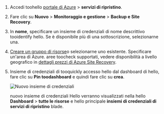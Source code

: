 
1. Accedi toohello [portale di Azure](https://portal.azure.com) > **servizi di ripristino**.
2. Fare clic su **Nuovo** > **Monitoraggio e gestione** > **Backup e Site Recovery**. 
3. In **nome**, specificare un insieme di credenziali di nome descrittivo tooidentify hello. Se è disponibile più di una sottoscrizione, selezionarne una.
4. [Creare un gruppo di risorse](../articles/azure-resource-manager/resource-group-template-deploy-portal.md)o selezionarne uno esistente. Specificare un'area di Azure. aree toocheck supportati, vedere disponibilità a livello geografico in [dettagli prezzi di Azure Site Recovery](https://azure.microsoft.com/pricing/details/site-recovery/).
5. Insieme di credenziali di tooquickly accesso hello dal dashboard di hello, fare clic su **Pin toodashboard** e quindi fare clic su **crea**.

   ![Nuovo insieme di credenziali](./media/site-recovery-create-vault/new-vault-settings.png)

   nuovo insieme di credenziali Hello verranno visualizzati nella hello **Dashboard** > **tutte le risorse** e hello principale **insiemi di credenziali di servizi di ripristino** blade.
